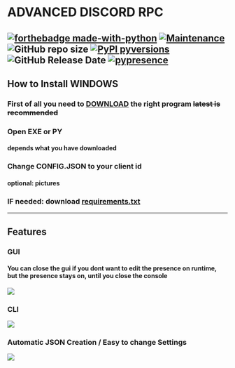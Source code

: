 # ADVANCED DISCORD RPC
[![forthebadge made-with-python](http://ForTheBadge.com/images/badges/made-with-python.svg)](https://www.python.org/)
[![Maintenance](https://img.shields.io/badge/Maintained%3F-yes-green.svg)](https://github.com/kaaax0815/advanced-discord-rpc/graphs/commit-activity)
![GitHub repo size](https://img.shields.io/github/repo-size/kaaax0815/advanced-discord-rpc)
[![PyPI pyversions](https://img.shields.io/pypi/pyversions/pypresence.svg)](https://pypi.python.org/pypi/pypresence/)
![GitHub Release Date](https://img.shields.io/github/release-date/kaaax0815/advanced-discord-rpc)
[![pypresence](https://img.shields.io/badge/using-pypresence-00bb88.svg?style=for-the-badge&logo=discord&logoWidth=20)](https://github.com/qwertyquerty/pypresence)
---
## How to Install WINDOWS
### First of all you need to <a href="https://github.com/kaaax0815/advanced-discord-rpc/releases/tag/v2-gui-cli-onefile" target="_blank">DOWNLOAD</a> the right program <s>latest is recommended</s>
### Open EXE or PY
#### depends what you have downloaded
### Change CONFIG.JSON to your client id
#### optional: pictures
### IF needed: download [requirements.txt]
---
## Features
### GUI
#### You can close the gui if you dont want to edit the presence on runtime, but the presence stays on, until you close the console
![](https://i.imgur.com/qfj8CPE.png)
### CLI
![](https://i.imgur.com/G6IpflU.png)
### Automatic JSON Creation / Easy to change Settings
![](https://i.imgur.com/qdJdq3a.png)

[requirements.txt]: https://github.com/kaaax0815/advanced-discord-rpc/releases/tag/v1-r
